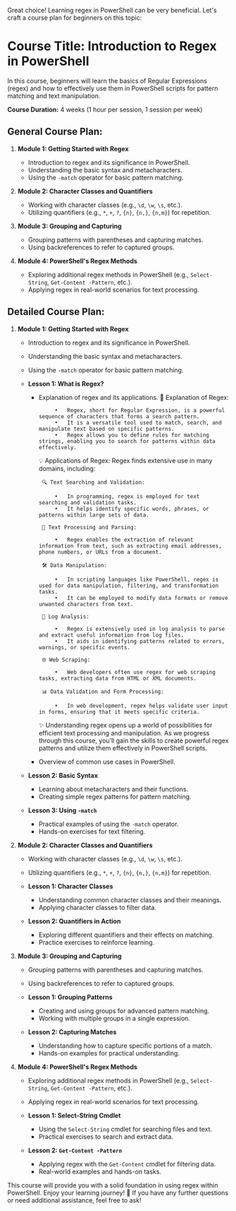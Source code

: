 Great choice! Learning regex in PowerShell can be very beneficial. Let's craft a course plan for beginners on this topic:

# **Course Title: Introduction to Regex in PowerShell**
In this course, beginners will learn the basics of Regular Expressions (regex) and how to effectively use them in PowerShell scripts for pattern matching and text manipulation.

**Course Duration:** 4 weeks (1 hour per session, 1 session per week)

## **General Course Plan:**
1. **Module 1: Getting Started with Regex**
   - Introduction to regex and its significance in PowerShell.
   - Understanding the basic syntax and metacharacters.
   - Using the `-match` operator for basic pattern matching.

2. **Module 2: Character Classes and Quantifiers**
   - Working with character classes (e.g., `\d`, `\w`, `\s`, etc.).
   - Utilizing quantifiers (e.g., `*`, `+`, `?`, `{n}`, `{n,}`, `{n,m}`) for repetition.

3. **Module 3: Grouping and Capturing**
   - Grouping patterns with parentheses and capturing matches.
   - Using backreferences to refer to captured groups.
   
4. **Module 4: PowerShell's Regex Methods**
   - Exploring additional regex methods in PowerShell (e.g., `Select-String`, `Get-Content -Pattern`, etc.).
   - Applying regex in real-world scenarios for text processing.

## **Detailed Course Plan:**
1. **Module 1: Getting Started with Regex**
   - Introduction to regex and its significance in PowerShell.
   - Understanding the basic syntax and metacharacters.
   - Using the `-match` operator for basic pattern matching.

   - **Lesson 1: What is Regex?**
     - Explanation of regex and its applications.
         📝 Explanation of Regex:

            	•	Regex, short for Regular Expression, is a powerful sequence of characters that forms a search pattern.
            	•	It is a versatile tool used to match, search, and manipulate text based on specific patterns.
            	•	Regex allows you to define rules for matching strings, enabling you to search for patterns within data effectively.

         💡 Applications of Regex:
            Regex finds extensive use in many domains, including:

            🔍 Text Searching and Validation:

               	•	In programming, regex is employed for text searching and validation tasks.
               	•	It helps identify specific words, phrases, or patterns within large sets of data.

            📄 Text Processing and Parsing:

               	•	Regex enables the extraction of relevant information from text, such as extracting email addresses, phone numbers, or URLs from a document.

            🛠️ Data Manipulation:

               	•	In scripting languages like PowerShell, regex is used for data manipulation, filtering, and transformation tasks.
               	•	It can be employed to modify data formats or remove unwanted characters from text.

            📜 Log Analysis:

               	•	Regex is extensively used in log analysis to parse and extract useful information from log files.
               	•	It aids in identifying patterns related to errors, warnings, or specific events.

            🌐 Web Scraping:

               	•	Web developers often use regex for web scraping tasks, extracting data from HTML or XML documents.

            📊 Data Validation and Form Processing:

               	•	In web development, regex helps validate user input in forms, ensuring that it meets specific criteria.

         ✨ Understanding regex opens up a world of possibilities for efficient text processing and manipulation. As we progress through this course, you’ll gain the skills to create powerful regex patterns and utilize them effectively in PowerShell scripts.
     - Overview of common use cases in PowerShell.

   - **Lesson 2: Basic Syntax**
     - Learning about metacharacters and their functions.
     - Creating simple regex patterns for pattern matching.

   - **Lesson 3: Using `-match`**
     - Practical examples of using the `-match` operator.
     - Hands-on exercises for text filtering.

2. **Module 2: Character Classes and Quantifiers**
   - Working with character classes (e.g., `\d`, `\w`, `\s`, etc.).
   - Utilizing quantifiers (e.g., `*`, `+`, `?`, `{n}`, `{n,}`, `{n,m}`) for repetition.

   - **Lesson 1: Character Classes**
     - Understanding common character classes and their meanings.
     - Applying character classes to filter data.

   - **Lesson 2: Quantifiers in Action**
     - Exploring different quantifiers and their effects on matching.
     - Practice exercises to reinforce learning.

3. **Module 3: Grouping and Capturing**
   - Grouping patterns with parentheses and capturing matches.
   - Using backreferences to refer to captured groups.

   - **Lesson 1: Grouping Patterns**
     - Creating and using groups for advanced pattern matching.
     - Working with multiple groups in a single expression.

   - **Lesson 2: Capturing Matches**
     - Understanding how to capture specific portions of a match.
     - Hands-on examples for practical understanding.

4. **Module 4: PowerShell's Regex Methods**
   - Exploring additional regex methods in PowerShell (e.g., `Select-String`, `Get-Content -Pattern`, etc.).
   - Applying regex in real-world scenarios for text processing.

   - **Lesson 1: Select-String Cmdlet**
     - Using the `Select-String` cmdlet for searching files and text.
     - Practical exercises to search and extract data.

   - **Lesson 2: `Get-Content -Pattern`**
     - Applying regex with the `Get-Content` cmdlet for filtering data.
     - Real-world examples and hands-on tasks.

This course will provide you with a solid foundation in using regex within PowerShell. Enjoy your learning journey! 🚀 If you have any further questions or need additional assistance, feel free to ask!